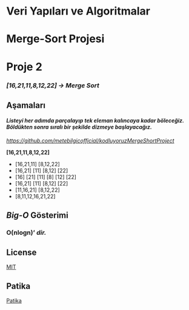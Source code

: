 # Veri Yapıları ve Algoritmalar
# Merge-Sort Projesi
# Proje 2 
### ***[16,21,11,8,12,22] -> Merge Sort***
## Aşamaları
#### ***Listeyi her adımda parçalayıp tek eleman kalıncaya kadar böleceğiz. Böldükten sonra sıralı bir şekilde dizmeye başlayacağız.***


*https://github.com/metebilgicofficial/kodluyoruzMergeShortProject*




**[16,21,11,8,12,22]**

* [16,21,11] [8,12,22]
* [16,21] [11] [8,12] [22]
* [16] [21] [11] [8] [12] [22]
* [16,21] [11] [8,12] [22]
* [11,16,21] [8,12,22]
* [8,11,12,16,21,22]




## ***Big-O*** Gösterimi
### O(nlogn)’ ***dir.***


## License
[MIT](https://tr.wikipedia.org/wiki/MIT_Lisans%C4%B1)
## Patika
[Patika](https://www.patika.dev/tr)

